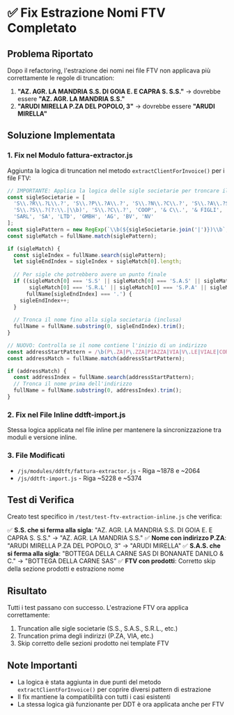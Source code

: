 # ✅ Fix Estrazione Nomi FTV Completato

## Problema Riportato
Dopo il refactoring, l'estrazione dei nomi nei file FTV non applicava più correttamente le regole di truncation:

1. **"AZ. AGR. LA MANDRIA S.S. DI GOIA E. E CAPRA S. S.S."** → dovrebbe essere **"AZ. AGR. LA MANDRIA S.S."**
2. **"ARUDI MIRELLA P.ZA DEL POPOLO, 3"** → dovrebbe essere **"ARUDI MIRELLA"**

## Soluzione Implementata

### 1. Fix nel Modulo fattura-extractor.js
Aggiunta la logica di truncation nel metodo `extractClientForInvoice()` per i file FTV:

```javascript
// IMPORTANTE: Applica la logica delle sigle societarie per troncare il nome
const sigleSocietarie = [
  'S\\.?R\\.?L\\.?', 'S\\.?P\\.?A\\.?', 'S\\.?N\\.?C\\.?', 'S\\.?A\\.?S\\.?',
  'S\\.?S\\.?(?:\\.|\\b)', 'S\\.?C\\.?', 'COOP', '& C\\.', '& FIGLI', '& F\\.LLI',
  'SARL', 'SA', 'LTD', 'GMBH', 'AG', 'BV', 'NV'
];
const siglePattern = new RegExp(`\\b(${sigleSocietarie.join('|')})\\b`, 'i');
const sigleMatch = fullName.match(siglePattern);

if (sigleMatch) {
  const sigleIndex = fullName.search(siglePattern);
  let sigleEndIndex = sigleIndex + sigleMatch[0].length;
  
  // Per sigle che potrebbero avere un punto finale
  if ((sigleMatch[0] === 'S.S' || sigleMatch[0] === 'S.A.S' || sigleMatch[0] === 'SAS' ||
       sigleMatch[0] === 'S.R.L' || sigleMatch[0] === 'S.P.A' || sigleMatch[0] === 'S.N.C') && 
      fullName[sigleEndIndex] === '.') {
    sigleEndIndex++;
  }
  
  // Tronca il nome fino alla sigla societaria (inclusa)
  fullName = fullName.substring(0, sigleEndIndex).trim();
}

// NUOVO: Controlla se il nome contiene l'inizio di un indirizzo
const addressStartPattern = /\b(P\.ZA|P\.ZZA|PIAZZA|VIA|V\.LE|VIALE|CORSO|C\.SO)\b/i;
const addressMatch = fullName.match(addressStartPattern);

if (addressMatch) {
  const addressIndex = fullName.search(addressStartPattern);
  // Tronca il nome prima dell'indirizzo
  fullName = fullName.substring(0, addressIndex).trim();
}
```

### 2. Fix nel File Inline ddtft-import.js
Stessa logica applicata nel file inline per mantenere la sincronizzazione tra moduli e versione inline.

### 3. File Modificati
- `/js/modules/ddtft/fattura-extractor.js` - Riga ~1878 e ~2064
- `/js/ddtft-import.js` - Riga ~5228 e ~5374

## Test di Verifica
Creato test specifico in `/test/test-ftv-extraction-inline.js` che verifica:

✅ **S.S. che si ferma alla sigla**: "AZ. AGR. LA MANDRIA S.S. DI GOIA E. E CAPRA S. S.S." → "AZ. AGR. LA MANDRIA S.S."
✅ **Nome con indirizzo P.ZA**: "ARUDI MIRELLA P.ZA DEL POPOLO, 3" → "ARUDI MIRELLA"
✅ **S.A.S. che si ferma alla sigla**: "BOTTEGA DELLA CARNE SAS DI BONANATE DANILO & C." → "BOTTEGA DELLA CARNE SAS"
✅ **FTV con prodotti**: Corretto skip della sezione prodotti e estrazione nome

## Risultato
Tutti i test passano con successo. L'estrazione FTV ora applica correttamente:
1. Truncation alle sigle societarie (S.S., S.A.S., S.R.L., etc.)
2. Truncation prima degli indirizzi (P.ZA, VIA, etc.)
3. Skip corretto delle sezioni prodotto nei template FTV

## Note Importanti
- La logica è stata aggiunta in due punti del metodo `extractClientForInvoice()` per coprire diversi pattern di estrazione
- Il fix mantiene la compatibilità con tutti i casi esistenti
- La stessa logica già funzionante per DDT è ora applicata anche per FTV